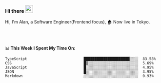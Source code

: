 ### Hi there <img src="https://media.giphy.com/media/hvRJCLFzcasrR4ia7z/giphy.gif" width="25px">

<!-- ![visitors](https://visitor-badge.glitch.me/badge?page_id=dislfyer.dislfyer) -->

Hi, I'm Alan, a Software Engineer(Frontend focus), 🏠 Now live in Tokyo.

<br/>
<br/>

📊 **This Week I Spent My Time On:**


<!--START_SECTION:waka-->

```text
TypeScript                          █████████████████████░░░░  83.58%
CSS                                 █▒░░░░░░░░░░░░░░░░░░░░░░░  5.69%
JavaScript                          █░░░░░░░░░░░░░░░░░░░░░░░░  4.95%
JSON                                █░░░░░░░░░░░░░░░░░░░░░░░░  3.95%
Markdown                            ░░░░░░░░░░░░░░░░░░░░░░░░░  0.93%
```

<!--END_SECTION:waka-->

<!--
**About Me:**
 -->
